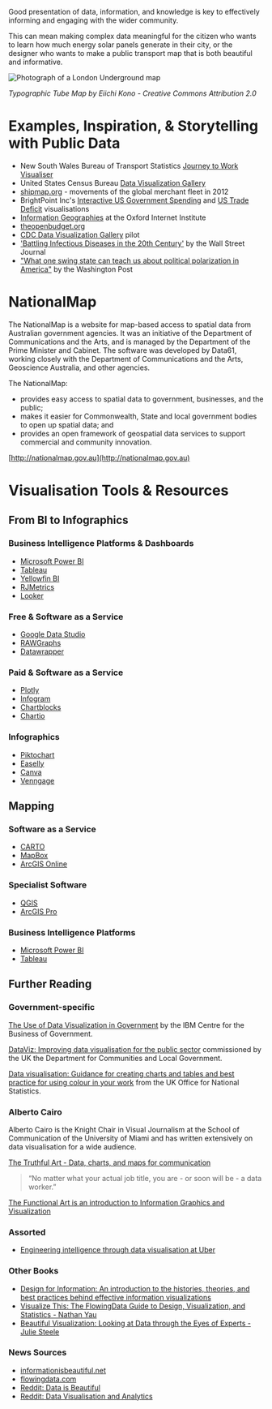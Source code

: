 Good presentation of data, information, and knowledge is key to effectively informing and engaging with the wider community.

This can mean making complex data meaningful for the citizen who wants to learn how much energy solar panels generate in their city, or the designer who wants to make a public transport map that is both beautiful and informative.

![Photograph of a London Underground map](https://c1.staticflickr.com/5/4110/5184016805_443b27b6c9_z.jpg)

*Typographic Tube Map by Eiichi Kono - Creative Commons Attribution 2.0*

# Examples, Inspiration, & Storytelling with Public Data

- New South Wales Bureau of Transport Statistics [Journey to Work Visualiser](http://visual.bts.nsw.gov.au/jtwdynamic/)
- United States Census Bureau [Data Visualization Gallery](https://www.census.gov/dataviz/)
- [shipmap.org](https://www.shipmap.org/) - movements of the global merchant fleet in 2012
- BrightPoint Inc's [Interactive US Government Spending](http://vizuly.io/product/weighted-tree/?demo=brightpoint) and [US Trade Deficit](http://www.brightpointinc.com/united-states-trade-deficit/) visualisations
- [Information Geographies](http://geography.oii.ox.ac.uk/?page=home) at the Oxford Internet Institute
- [theopenbudget.org](http://theopenbudget.org/)
- [CDC Data Visualization Gallery](https://blogs.cdc.gov/nchs-data-visualization/) pilot
- ['Battling Infectious Diseases in the 20th Century'](http://graphics.wsj.com/infectious-diseases-and-vaccines/) by the Wall Street Journal
- ["What one swing state can teach us about political polarization in America"](https://www.washingtonpost.com/graphics/politics/2016-election/nc-precincts/) by the Washington Post

# NationalMap
The NationalMap is a website for map-based access to spatial data from Australian government agencies. It was an initiative of the Department of Communications and the Arts, and is managed by the Department of the Prime Minister and Cabinet.  The software was developed by Data61, working closely with the Department of Communications and the Arts, Geoscience Australia, and other agencies.

The NationalMap:

- provides easy access to spatial data to government, businesses, and the public;
- makes it easier for Commonwealth, State and local government bodies to open up spatial data; and
- provides an open framework of geospatial data services to support commercial and community innovation.

[http://nationalmap.gov.au](http://nationalmap.gov.au)

# Visualisation Tools & Resources

## From BI to Infographics
### Business Intelligence Platforms & Dashboards
- [Microsoft Power BI](https://powerbi.microsoft.com/en-us/)
- [Tableau](https://www.tableau.com/)
- [Yellowfin BI](https://www.yellowfinbi.com/)
- [RJMetrics](https://rjmetrics.com/)
- [Looker](https://looker.com/)

### Free & Software as a Service
- [Google Data Studio](https://datastudio.google.com/)
- [RAWGraphs](http://rawgraphs.io/)
- [Datawrapper](https://www.datawrapper.de/)

### Paid & Software as a Service
- [Plotly](https://plot.ly/)
- [Infogram](https://infogr.am/)
- [Chartblocks](http://www.chartblocks.com/en/)
- [Chartio](https://chartio.com/)

### Infographics
- [Piktochart](https://piktochart.com/)
- [Easelly](https://www.easel.ly/)
- [Canva](https://www.canva.com/)
- [Venngage](https://venngage.com/)


## Mapping
### Software as a Service
- [CARTO](https://carto.com/)
- [MapBox](https://www.mapbox.com/)
- [ArcGIS Online](https://www.arcgis.com/home/index.html)

### Specialist Software
- [QGIS](http://www.qgis.org/en/site/)
- [ArcGIS Pro](https://pro.arcgis.com/en/pro-app/)

### Business Intelligence Platforms
- [Microsoft Power BI](https://powerbi.microsoft.com/en-us/)
- [Tableau](https://www.tableau.com/)


## Further Reading

### Government-specific
[The Use of Data Visualization in Government](http://www.businessofgovernment.org/sites/default/files/The%20Use%20of%20Visualization%20in%20Government.pdf) by the IBM Centre for the Business of Government.

[DataViz: Improving data visualisation for the public sector](https://www.gov.uk/government/publications/dataviz-improving-data-visualisation-for-the-public-sector) commissioned by the UK the Department for Communities and Local Government.

[Data visualisation: Guidance for creating charts and tables and best practice for using colour in your work](https://style.ons.gov.uk/category/data-visualisation/) from the UK Office for National Statistics.

### Alberto Cairo
Alberto Cairo is the Knight Chair in Visual Journalism at the School of Communication of the University of Miami and has written extensively on data visualisation for a wide audience.

[The Truthful Art - Data, charts, and maps for communication](http://www.thefunctionalart.com/p/the-truthful-art-book.html)

> “No matter what your actual job title, you are - or soon will be - a data worker.”

[The Functional Art is an introduction to Information Graphics and Visualization](http://www.thefunctionalart.com/p/about-book.html)

### Assorted
- [Engineering intelligence through data visualisation at Uber](https://eng.uber.com/data-viz-intel/)

### Other Books
- [Design for Information: An introduction to the histories, theories, and best practices behind effective information visualizations](http://isabelmeirelles.com/book-design-for-information/)
- [Visualize This: The FlowingData Guide to Design, Visualization, and Statistics - Nathan Yau](http://book.flowingdata.com/)
- [Beautiful Visualization: Looking at Data through the Eyes of Experts - Julie Steele](http://shop.oreilly.com/product/0636920000617.do)

### News Sources
- [informationisbeautiful.net](http://www.informationisbeautiful.net/)
- [flowingdata.com](http://flowingdata.com/)
- [Reddit: Data is Beautiful](https://www.reddit.com/r/dataisbeautiful/)
- [Reddit: Data Visualisation and Analytics](https://www.reddit.com/r/dataviz/)

